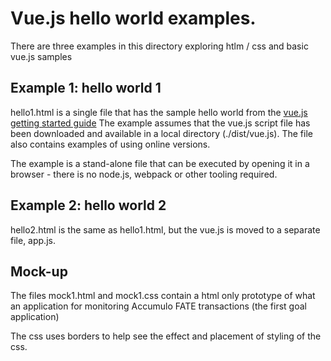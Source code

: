 # Vue.js hello world examples.

There are three examples in this directory exploring htlm / css and basic vue.js samples

## Example 1: hello world 1

hello1.html is a single file that has the sample hello world from the [vue.js getting started guide](https://vuejs.org/v2/guide/index.html) 
The example assumes that the vue.js script file has been downloaded and available in a local directory (./dist/vue.js). The
file also contains examples of using online versions.

The example is a stand-alone file that can be executed by opening it in a browser - there is no node.js,
webpack or other tooling required.

## Example 2: hello world 2

hello2.html is the same as hello1.html, but the vue.js is moved to a separate file, app.js.

## Mock-up

The files mock1.html and mock1.css contain a html only prototype of what an application
for monitoring Accumulo FATE transactions (the first goal application)

The css uses borders to help see the effect and placement of styling of the css.  
